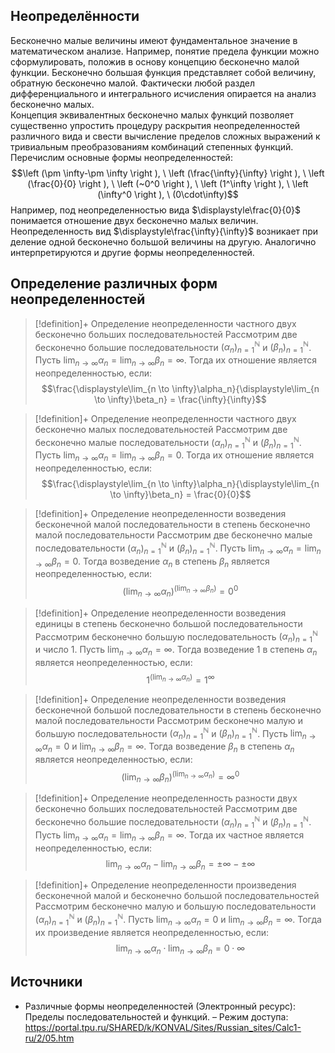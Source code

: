 ## Неопределённости  
Бесконечно малые величины имеют фундаментальное значение в математическом анализе. Например, понятие предела функции можно сформулировать, положив в основу концепцию бесконечно малой функции. Бесконечно большая функция представляет собой величину, обратную бесконечно малой. Фактически любой раздел дифференциального и интегрального исчисления опирается на анализ бесконечно малых.  
Концепция эквивалентных бесконечно малых функций позволяет существенно упростить процедуру раскрытия неопределенностей различного вида и свести вычисление пределов сложных выражений к тривиальным преобразованиям комбинаций степенных функций.  
Перечислим основные формы неопределенностей:
$$\left (\pm \infty-\pm \infty \right ), \ \left (\frac{\infty}{\infty} \right ), \ \left (\frac{0}{0} \right ), \ \left (~0^0 \right ), \ \left (1^\infty \right ), \ \left (\infty^0 \right ), \ (0\cdot\infty)$$
Например, под неопределенностью вида $\displaystyle\frac{0}{0}$ понимается отношение двух бесконечно малых величин. Неопределенность вид $\displaystyle\frac{\infty}{\infty}$ возникает при деление одной бесконечно большой величины на другую. Аналогично интерпретируются и другие формы неопределенностей. 

## Определение различных форм неопределенностей
> [!definition]+ Определение неопределенности частного двух бесконечно больших последовательностей
> Рассмотрим две бесконечно большие последовательности $(\alpha_n)_{n=1}^{\mathbb N}$ и $(\beta_n)_{n=1}^{\mathbb N}$. Пусть $\displaystyle\lim_{n \to \infty}\alpha_n = \lim_{n \to \infty}\beta_n = \infty$. Тогда их отношение является неопределенностью, если: $$\frac{\displaystyle\lim_{n \to \infty}\alpha_n}{\displaystyle\lim_{n \to \infty}\beta_n} = \frac{\infty}{\infty}$$

> [!definition]+ Определение неопределенности частного двух бесконечно малых последовательностей
> Рассмотрим две бесконечно малые последовательности $(\alpha_n)_{n=1}^{\mathbb N}$ и $(\beta_n)_{n=1}^{\mathbb N}$. Пусть $\displaystyle\lim_{n \to \infty}\alpha_n = \lim_{n \to \infty}\beta_n = 0$. Тогда их отношение является неопределенностью, если: $$\frac{\displaystyle\lim_{n \to \infty}\alpha_n}{\displaystyle\lim_{n \to \infty}\beta_n} = \frac{0}{0}$$

> [!definition]+ Определение неопределенности возведения бесконечной малой последовательности в степень бесконечно малой последовательности 
> Рассмотрим две бесконечно малые последовательности $(\alpha_n)_{n=1}^{\mathbb N}$ и $(\beta_n)_{n=1}^{\mathbb N}$. Пусть $\displaystyle\lim_{n \to \infty}\alpha_n = \lim_{n \to \infty}\beta_n = 0$. Тогда возведение $\alpha_n$ в степень $\beta_n$ является неопределенностью, если: $$\displaystyle \left(\lim_{n \to \infty}\alpha_n\right)^{\displaystyle\left(\lim_{n \to \infty}\beta_n\right)} = 0^0$$

> [!definition]+ Определение неопределенности возведения единицы в степень бесконечно большой последовательности 
> Рассмотрим бесконечно большую последовательность $(\alpha_n)_{n=1}^{\mathbb N}$ и число $1$. Пусть $\displaystyle\lim_{n \to \infty}\alpha_n = \infty$. Тогда возведение $1$ в степень $\alpha_n$ является неопределенностью, если: $$\displaystyle 1^{\displaystyle\left(\lim_{n \to \infty}\alpha_n\right)} = 1^\infty$$

> [!definition]+ Определение неопределенности возведения бесконечной большой последовательности в степень бесконечно малой последовательности 
> Рассмотрим бесконечно малую и большую последовательности $(\alpha_n)_{n=1}^{\mathbb N}$ и $(\beta_n)_{n=1}^{\mathbb N}$. Пусть $\displaystyle\lim_{n \to \infty}\alpha_n = 0$ и $\displaystyle\lim_{n \to \infty}\beta_n = \infty$. Тогда возведение $\beta_n$ в степень $\alpha_n$ является неопределенностью, если: $$\displaystyle \left(\lim_{n \to \infty}\beta_n\right)^{\displaystyle\left(\lim_{n \to \infty}\alpha_n\right)} = \infty^0$$

> [!definition]+ Определение неопределенность разности двух бесконечно больших последовательностей
> Рассмотрим две бесконечно большие последовательности $(\alpha_n)_{n=1}^{\mathbb N}$ и $(\beta_n)_{n=1}^{\mathbb N}$. Пусть $\displaystyle\lim_{n \to \infty}\alpha_n = \lim_{n \to \infty}\beta_n = \infty$. Тогда их частное является неопределенностью, если: $$\displaystyle\lim_{n \to \infty}\alpha_n-\displaystyle\lim_{n \to \infty}\beta_n = \pm \infty-\pm \infty$$

> [!definition]+ Определение неопределенности произведения бесконечной малой и бесконечно большой последовательностей
> Рассмотрим бесконечно малую и большую последовательности $(\alpha_n)_{n=1}^{\mathbb N}$ и $(\beta_n)_{n=1}^{\mathbb N}$. Пусть $\displaystyle\lim_{n \to \infty}\alpha_n = 0$ и $\displaystyle\lim_{n \to \infty}\beta_n = \infty$. Тогда их произведение является неопределенностью, если: $$\displaystyle\lim_{n \to \infty}\alpha_n \cdot \displaystyle\lim_{n \to \infty}\beta_n = 0\cdot\infty$$

## Источники
* Различные формы неопределенностей (Электронный ресурс): Пределы последовательностей и функций. – Режим доступа: https://portal.tpu.ru/SHARED/k/KONVAL/Sites/Russian_sites/Calc1-ru/2/05.htm